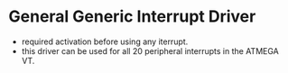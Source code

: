 # General Generic Interrupt Driver 
- required activation before using any iterrupt.  
- this driver can be used for all 20 peripheral interrupts in the ATMEGA VT. 
